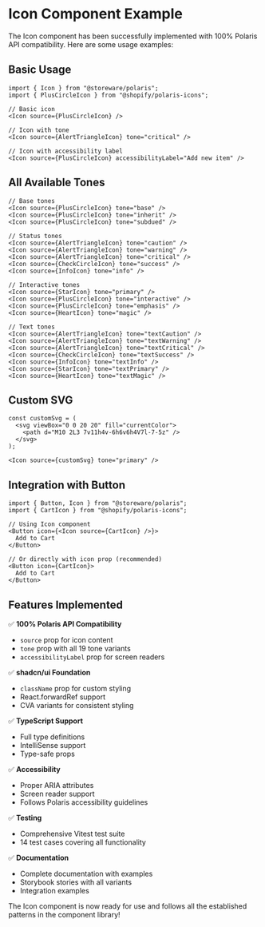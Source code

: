 # Icon Component Example

The Icon component has been successfully implemented with 100% Polaris API compatibility. Here are some usage examples:

## Basic Usage

```tsx
import { Icon } from "@storeware/polaris";
import { PlusCircleIcon } from "@shopify/polaris-icons";

// Basic icon
<Icon source={PlusCircleIcon} />

// Icon with tone
<Icon source={AlertTriangleIcon} tone="critical" />

// Icon with accessibility label
<Icon source={PlusCircleIcon} accessibilityLabel="Add new item" />
```

## All Available Tones

```tsx
// Base tones
<Icon source={PlusCircleIcon} tone="base" />
<Icon source={PlusCircleIcon} tone="inherit" />
<Icon source={PlusCircleIcon} tone="subdued" />

// Status tones
<Icon source={AlertTriangleIcon} tone="caution" />
<Icon source={AlertTriangleIcon} tone="warning" />
<Icon source={AlertTriangleIcon} tone="critical" />
<Icon source={CheckCircleIcon} tone="success" />
<Icon source={InfoIcon} tone="info" />

// Interactive tones
<Icon source={StarIcon} tone="primary" />
<Icon source={PlusCircleIcon} tone="interactive" />
<Icon source={PlusCircleIcon} tone="emphasis" />
<Icon source={HeartIcon} tone="magic" />

// Text tones
<Icon source={AlertTriangleIcon} tone="textCaution" />
<Icon source={AlertTriangleIcon} tone="textWarning" />
<Icon source={AlertTriangleIcon} tone="textCritical" />
<Icon source={CheckCircleIcon} tone="textSuccess" />
<Icon source={InfoIcon} tone="textInfo" />
<Icon source={StarIcon} tone="textPrimary" />
<Icon source={HeartIcon} tone="textMagic" />
```

## Custom SVG

```tsx
const customSvg = (
  <svg viewBox="0 0 20 20" fill="currentColor">
    <path d="M10 2L3 7v11h4v-6h6v6h4V7l-7-5z" />
  </svg>
);

<Icon source={customSvg} tone="primary" />
```

## Integration with Button

```tsx
import { Button, Icon } from "@storeware/polaris";
import { CartIcon } from "@shopify/polaris-icons";

// Using Icon component
<Button icon={<Icon source={CartIcon} />}>
  Add to Cart
</Button>

// Or directly with icon prop (recommended)
<Button icon={CartIcon}>
  Add to Cart
</Button>
```

## Features Implemented

✅ **100% Polaris API Compatibility**
- `source` prop for icon content
- `tone` prop with all 19 tone variants
- `accessibilityLabel` prop for screen readers

✅ **shadcn/ui Foundation**
- `className` prop for custom styling
- React.forwardRef support
- CVA variants for consistent styling

✅ **TypeScript Support**
- Full type definitions
- IntelliSense support
- Type-safe props

✅ **Accessibility**
- Proper ARIA attributes
- Screen reader support
- Follows Polaris accessibility guidelines

✅ **Testing**
- Comprehensive Vitest test suite
- 14 test cases covering all functionality

✅ **Documentation**
- Complete documentation with examples
- Storybook stories with all variants
- Integration examples

The Icon component is now ready for use and follows all the established patterns in the component library!
